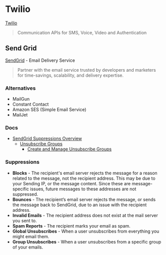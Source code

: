 # Twilio

[Twilio](https://www.twilio.com/)

> Communication APIs for SMS, Voice, Video and Authentication

## Send Grid

[SendGrid](https://sendgrid.com/) - Email Delivery Service

> Partner with the email service trusted by developers and marketers for time-savings, scalability, and delivery expertise.

### Alternatives

* MailGun
* Constant Contact
* Amazon SES (Simple Email Service)
* MailJet


### Docs

* [SendGrid Suppressions Overview](https://docs.sendgrid.com/ui/sending-email/index-suppressions)
  * [Unsubscribe Groups](https://docs.sendgrid.com/ui/sending-email/unsubscribe-groups#overview)
    * [Create and Manage Unsubscribe Groups](https://docs.sendgrid.com/ui/sending-email/create-and-manage-unsubscribe-groups)


### Suppressions

* **Blocks** - The recipient's email server rejects the message for a reason related to the message, not the recipient address. This may be due to your Sending IP, or the message content. Since these are message-specific issues, future messages to these addresses are not suppressed.
* **Bounces** - The recipient’s email server rejects the message, or sends the message back to SendGrid, due to an issue with the recipient address.
* **Invalid Emails** - The recipient address does not exist at the mail server you sent to.
* **Spam Reports** - The recipient marks your email as spam.
* **Global Unsubscribes** - When a user unsubscribes from everything you might email them.
* **Group Unsubscribes** - When a user unsubscribes from a specific group of your emails.

